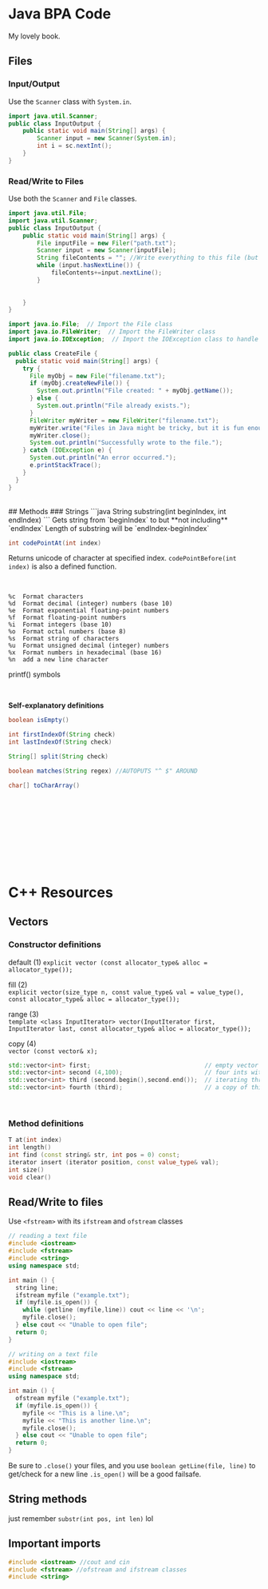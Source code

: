 # Java BPA Code

My lovely book.

## Files

### Input/Output

Use the `Scanner` class with `System.in`.

```java
import java.util.Scanner;
public class InputOutput {
    public static void main(String[] args) {
        Scanner input = new Scanner(System.in);
        int i = sc.nextInt();
    }
}
```

### Read/Write to Files

Use both the `Scanner` and `File` classes.

```java
import java.util.File;
import java.util.Scanner;
public class InputOutput {
    public static void main(String[] args) {
        File inputFile = new Filer("path.txt");
        Scanner input = new Scanner(inputFile);
        String fileContents = ""; //Write everything to this file (but no \n's)
        while (input.hasNextLine()) {
            fileContents+=input.nextLine();
        }
        
        
    }
}
```

```java
import java.io.File;  // Import the File class
import java.io.FileWriter;  // Import the FileWriter class
import java.io.IOException;  // Import the IOException class to handle errors

public class CreateFile {
  public static void main(String[] args) {
    try {
      File myObj = new File("filename.txt");
      if (myObj.createNewFile()) {
        System.out.println("File created: " + myObj.getName());
      } else {
        System.out.println("File already exists.");
      }
      FileWriter myWriter = new FileWriter("filename.txt");
      myWriter.write("Files in Java might be tricky, but it is fun enough!");
      myWriter.close();
      System.out.println("Successfully wrote to the file.");
    } catch (IOException e) {
      System.out.println("An error occurred.");
      e.printStackTrace();
    }
  }
}
```
<br />
## Methods
### Strings
```java
String substring(int beginIndex, int endIndex)
```
Gets string from `beginIndex` to but **not including** `endIndex`
Length of substring will be `endIndex-beginIndex`

<br />

```java
int codePointAt(int index) 
```
Returns unicode of character at specified index. `codePointBefore(int index)` is also a defined function.

<br />

```
%c 	Format characters
%d 	Format decimal (integer) numbers (base 10)
%e 	Format exponential floating-point numbers
%f 	Format floating-point numbers
%i 	Format integers (base 10)
%o 	Format octal numbers (base 8)
%s 	Format string of characters
%u 	Format unsigned decimal (integer) numbers
%x 	Format numbers in hexadecimal (base 16)
%n 	add a new line character
```
printf() symbols

<br />

**Self-explanatory definitions**
```java
boolean isEmpty()
```
```java
int firstIndexOf(String check)
int lastIndexOf(String check)
```
```java
String[] split(String check)
```
```java
boolean matches(String regex) //AUTOPUTS "^ $" AROUND
```
```java
char[] toCharArray()
```

<br /><br /><br /><br /><br /><br /><br /><br />




# C++ Resources

## Vectors
### Constructor definitions
default (1)	
`explicit vector (const allocator_type& alloc = allocator_type());`

fill (2)	
`explicit vector(size_type n, const value_type& val = value_type(), const allocator_type& alloc = allocator_type());`

range (3)	
`template <class InputIterator> vector(InputIterator first, InputIterator last, const allocator_type& alloc = allocator_type());`

copy (4)	
`vector (const vector& x);`

```cpp
std::vector<int> first;                                // empty vector of ints
std::vector<int> second (4,100);                       // four ints with value 100
std::vector<int> third (second.begin(),second.end());  // iterating through second
std::vector<int> fourth (third);                       // a copy of third
```
<br />

### Method definitions

```cpp
T at(int index)
int length()
int find (const string& str, int pos = 0) const;
iterator insert (iterator position, const value_type& val);
int size()
void clear()
```



## Read/Write to files

Use `<fstream>` with its `ifstream` and `ofstream` classes
```cpp
// reading a text file
#include <iostream>
#include <fstream>
#include <string>
using namespace std;

int main () {
  string line;
  ifstream myfile ("example.txt");
  if (myfile.is_open()) {
    while (getline (myfile,line)) cout << line << '\n';
    myfile.close();
  } else cout << "Unable to open file"; 
  return 0;
}
```
```cpp
// writing on a text file
#include <iostream>
#include <fstream>
using namespace std;

int main () {
  ofstream myfile ("example.txt");
  if (myfile.is_open()) {
    myfile << "This is a line.\n";
    myfile << "This is another line.\n";
    myfile.close();
  } else cout << "Unable to open file";
  return 0;
}
```
Be sure to `.close()` your files, and you use `boolean getLine(file, line)` to get/check for a new line `.is_open()` will be a good failsafe.

## String methods
just remember `substr(int pos, int len)` lol

## Important imports

```cpp
#include <iostream> //cout and cin
#include <fstream> //ofstream and ifstream classes
#include <string>
```
